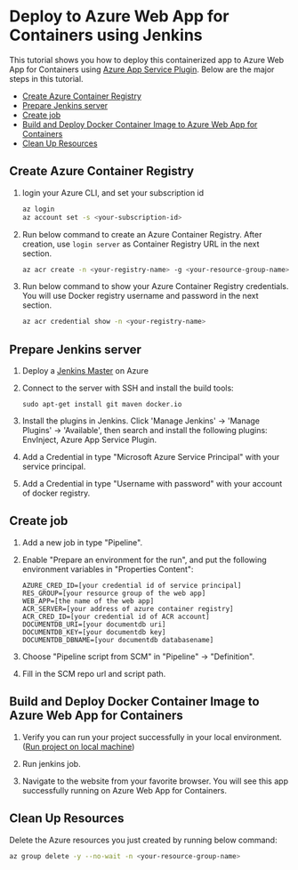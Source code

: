 # Deploy to Azure Web App for Containers using Jenkins

This tutorial shows you how to deploy this containerized app to Azure Web App for Containers using [Azure App Service Plugin](https://wiki.jenkins.io/display/JENKINS/Azure+App+Service+Plugin).
Below are the major steps in this tutorial.
- [Create Azure Container Registry](#create-acr)
- [Prepare Jenkins server](#prepare)
- [Create job](#create-job)
- [Build and Deploy Docker Container Image to Azure Web App for Containers](#deploy)
- [Clean Up Resources](#clean-up)

## <a name="create-acr"></a>Create Azure Container Registry

1. login your Azure CLI, and set your subscription id 
   
    ```bash
    az login
    az account set -s <your-subscription-id>
    ```

1. Run below command to create an Azure Container Registry.
After creation, use `login server` as Container Registry URL in the next section.

   ```bash
   az acr create -n <your-registry-name> -g <your-resource-group-name> --sku <sku-name> --admin-enabled true
   ```

1. Run below command to show your Azure Container Registry credentials.
You will use Docker registry username and password in the next section.

    ```bash
    az acr credential show -n <your-registry-name>
    ```

## <a name="prepare"></a>Prepare Jenkins server

1. Deploy a [Jenkins Master](https://aka.ms/jenkins-on-azure) on Azure

1. Connect to the server with SSH and install the build tools:
   ```
   sudo apt-get install git maven docker.io
   ```

1. Install the plugins in Jenkins. Click 'Manage Jenkins' -> 'Manage Plugins' -> 'Available', 
then search and install the following plugins: EnvInject, Azure App Service Plugin.

1. Add a Credential in type "Microsoft Azure Service Principal" with your service principal.

1. Add a Credential in type "Username with password" with your account of docker registry.

## <a name="create-job"></a>Create job

1. Add a new job in type "Pipeline".

1. Enable "Prepare an environment for the run", and put the following environment variables
   in "Properties Content":
    ```
    AZURE_CRED_ID=[your credential id of service principal]
    RES_GROUP=[your resource group of the web app]
    WEB_APP=[the name of the web app]
    ACR_SERVER=[your address of azure container registry]
    ACR_CRED_ID=[your credential id of ACR account]
    DOCUMENTDB_URI=[your documentdb uri]
    DOCUMENTDB_KEY=[your documentdb key]
    DOCUMENTDB_DBNAME=[your documentdb databasename]
    ```

1. Choose "Pipeline script from SCM" in "Pipeline" -> "Definition".

1. Fill in the SCM repo url and script path.


## <a name="deploy"></a>Build and Deploy Docker Container Image to Azure Web App for Containers

1. Verify you can run your project successfully in your local environment. ([Run project on local machine](../../README.md))

1. Run jenkins job.

1. Navigate to the website from your favorite browser.
You will see this app successfully running on Azure Web App for Containers.


## <a name="clean-up"></a>Clean Up Resources

Delete the Azure resources you just created by running below command:

```bash
az group delete -y --no-wait -n <your-resource-group-name>
```
